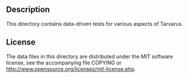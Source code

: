 Description
------------

This directory contains data-driven tests for various aspects of Tarvarus.

License
--------

The data files in this directory are distributed under the MIT software
license, see the accompanying file COPYING or
http://www.opensource.org/licenses/mit-license.php.

